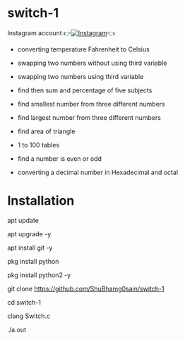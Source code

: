# switch-1


Instagram account
👉[![Instagram  ](https://img.shields.io/badge/INSTAGRAM-FOLLOW-red?style=for-the-badge&logo=instagram)](https://www.instagram.com/shubhamg0sain)👈

   * converting temperature Fahrenheit to Celsius
  
   * swapping two numbers without using third variable

   * swapping two numbers using third variable

   * find then sum and percentage of five subjects

   * find smallest number from three different numbers

   * find largest number from three different numbers

   * find area of triangle

   * 1 to 100 tables

   * find a number is even or odd

   * converting a decimal number in Hexadecimal and octal


# Installation

apt update

 apt upgrade -y

 apt install git -y

 pkg install python

pkg install python2 -y

git clone https://github.com/ShuBhamg0sain/switch-1

cd switch-1

clang Switch.c

./a.out






